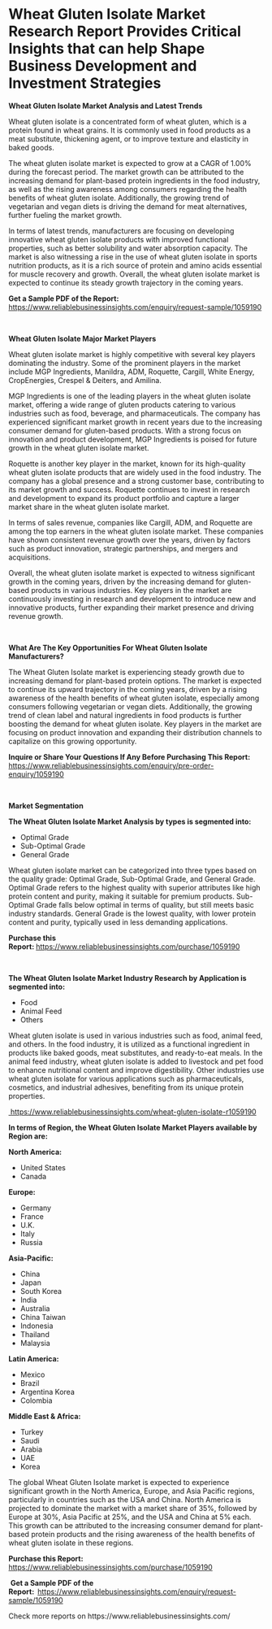 <p><h1>Wheat Gluten Isolate Market Research Report Provides Critical Insights that can help Shape Business Development and Investment Strategies</h1></p><p><strong>Wheat Gluten Isolate Market Analysis and Latest Trends</strong></p>
<p><p>Wheat gluten isolate is a concentrated form of wheat gluten, which is a protein found in wheat grains. It is commonly used in food products as a meat substitute, thickening agent, or to improve texture and elasticity in baked goods.</p><p>The wheat gluten isolate market is expected to grow at a CAGR of 1.00% during the forecast period. The market growth can be attributed to the increasing demand for plant-based protein ingredients in the food industry, as well as the rising awareness among consumers regarding the health benefits of wheat gluten isolate. Additionally, the growing trend of vegetarian and vegan diets is driving the demand for meat alternatives, further fueling the market growth.</p><p>In terms of latest trends, manufacturers are focusing on developing innovative wheat gluten isolate products with improved functional properties, such as better solubility and water absorption capacity. The market is also witnessing a rise in the use of wheat gluten isolate in sports nutrition products, as it is a rich source of protein and amino acids essential for muscle recovery and growth. Overall, the wheat gluten isolate market is expected to continue its steady growth trajectory in the coming years.</p></p>
<p><strong>Get a Sample PDF of the Report:&nbsp;</strong> <a href="https://www.reliablebusinessinsights.com/enquiry/request-sample/1059190">https://www.reliablebusinessinsights.com/enquiry/request-sample/1059190</a></p>
<p>&nbsp;</p>
<p><strong>Wheat Gluten Isolate Major Market Players</strong></p>
<p><p>Wheat gluten isolate market is highly competitive with several key players dominating the industry. Some of the prominent players in the market include MGP Ingredients, Manildra, ADM, Roquette, Cargill, White Energy, CropEnergies, Crespel & Deiters, and Amilina.</p><p>MGP Ingredients is one of the leading players in the wheat gluten isolate market, offering a wide range of gluten products catering to various industries such as food, beverage, and pharmaceuticals. The company has experienced significant market growth in recent years due to the increasing consumer demand for gluten-based products. With a strong focus on innovation and product development, MGP Ingredients is poised for future growth in the wheat gluten isolate market.</p><p>Roquette is another key player in the market, known for its high-quality wheat gluten isolate products that are widely used in the food industry. The company has a global presence and a strong customer base, contributing to its market growth and success. Roquette continues to invest in research and development to expand its product portfolio and capture a larger market share in the wheat gluten isolate market.</p><p>In terms of sales revenue, companies like Cargill, ADM, and Roquette are among the top earners in the wheat gluten isolate market. These companies have shown consistent revenue growth over the years, driven by factors such as product innovation, strategic partnerships, and mergers and acquisitions.</p><p>Overall, the wheat gluten isolate market is expected to witness significant growth in the coming years, driven by the increasing demand for gluten-based products in various industries. Key players in the market are continuously investing in research and development to introduce new and innovative products, further expanding their market presence and driving revenue growth.</p></p>
<p>&nbsp;</p>
<p><strong>What Are The Key Opportunities For Wheat Gluten Isolate Manufacturers?</strong></p>
<p><p>The Wheat Gluten Isolate market is experiencing steady growth due to increasing demand for plant-based protein options. The market is expected to continue its upward trajectory in the coming years, driven by a rising awareness of the health benefits of wheat gluten isolate, especially among consumers following vegetarian or vegan diets. Additionally, the growing trend of clean label and natural ingredients in food products is further boosting the demand for wheat gluten isolate. Key players in the market are focusing on product innovation and expanding their distribution channels to capitalize on this growing opportunity.</p></p>
<p><strong>Inquire or Share Your Questions If Any Before Purchasing This Report:</strong> <a href="https://www.reliablebusinessinsights.com/enquiry/pre-order-enquiry/1059190">https://www.reliablebusinessinsights.com/enquiry/pre-order-enquiry/1059190</a></p>
<p>&nbsp;</p>
<p><strong>Market Segmentation</strong></p>
<p><strong>The Wheat Gluten Isolate Market Analysis by types is segmented into:</strong></p>
<p><ul><li>Optimal Grade</li><li>Sub-Optimal Grade</li><li>General Grade</li></ul></p>
<p><p>Wheat gluten isolate market can be categorized into three types based on the quality grade: Optimal Grade, Sub-Optimal Grade, and General Grade. Optimal Grade refers to the highest quality with superior attributes like high protein content and purity, making it suitable for premium products. Sub-Optimal Grade falls below optimal in terms of quality, but still meets basic industry standards. General Grade is the lowest quality, with lower protein content and purity, typically used in less demanding applications.</p></p>
<p><strong>Purchase this Report:&nbsp;</strong><a href="https://www.reliablebusinessinsights.com/purchase/1059190">https://www.reliablebusinessinsights.com/purchase/1059190</a></p>
<p>&nbsp;</p>
<p><strong>The Wheat Gluten Isolate Market Industry Research by Application is segmented into:</strong></p>
<p><ul><li>Food</li><li>Animal Feed</li><li>Others</li></ul></p>
<p><p>Wheat gluten isolate is used in various industries such as food, animal feed, and others. In the food industry, it is utilized as a functional ingredient in products like baked goods, meat substitutes, and ready-to-eat meals. In the animal feed industry, wheat gluten isolate is added to livestock and pet food to enhance nutritional content and improve digestibility. Other industries use wheat gluten isolate for various applications such as pharmaceuticals, cosmetics, and industrial adhesives, benefiting from its unique protein properties.</p></p>
<p><a href="https://www.reliablebusinessinsights.com/wheat-gluten-isolate-r1059190">&nbsp;https://www.reliablebusinessinsights.com/wheat-gluten-isolate-r1059190</a></p>
<p><strong>In terms of Region, the Wheat Gluten Isolate Market Players available by Region are:</strong></p>
<p>
    <p> <strong> North America: </strong>
        <ul>
            <li>United States</li>
            <li>Canada</li>
        </ul>
        </p> 
    <p> <strong> Europe: </strong>
        <ul>
            <li>Germany</li>
            <li>France</li>
            <li>U.K.</li>
            <li>Italy</li>
            <li>Russia</li>
        </ul>
        </p> 
    <p> <strong> Asia-Pacific: </strong>
        <ul>
            <li>China</li>
            <li>Japan</li>
            <li>South Korea</li>
            <li>India</li>
            <li>Australia</li>
            <li>China Taiwan</li>
            <li>Indonesia</li>
            <li>Thailand</li>
            <li>Malaysia</li>
        </ul>
        </p> 
    <p> <strong> Latin America: </strong>
        <ul>
            <li>Mexico</li>
            <li>Brazil</li>
            <li>Argentina Korea</li>
            <li>Colombia</li>
        </ul>
        </p> 
    <p> <strong> Middle East & Africa: </strong>
        <ul>
            <li>Turkey</li>
            <li>Saudi</li>
            <li>Arabia</li>
            <li>UAE</li>
            <li>Korea</li>
        </ul>
    </p>
    </p>
<p><p>The global Wheat Gluten Isolate market is expected to experience significant growth in the North America, Europe, and Asia Pacific regions, particularly in countries such as the USA and China. North America is projected to dominate the market with a market share of 35%, followed by Europe at 30%, Asia Pacific at 25%, and the USA and China at 5% each. This growth can be attributed to the increasing consumer demand for plant-based protein products and the rising awareness of the health benefits of wheat gluten isolate in these regions.</p></p>
<p><strong>Purchase this Report: </strong><a href="https://www.reliablebusinessinsights.com/purchase/1059190">https://www.reliablebusinessinsights.com/purchase/1059190</a></p>
<p>&nbsp;<strong>Get a Sample PDF of the Report:&nbsp;&nbsp;</strong><a href="https://www.reliablebusinessinsights.com/enquiry/request-sample/1059190">https://www.reliablebusinessinsights.com/enquiry/request-sample/1059190</a></p>
<p><strong></strong></p>
<p>Check more reports on https://www.reliablebusinessinsights.com/</p>